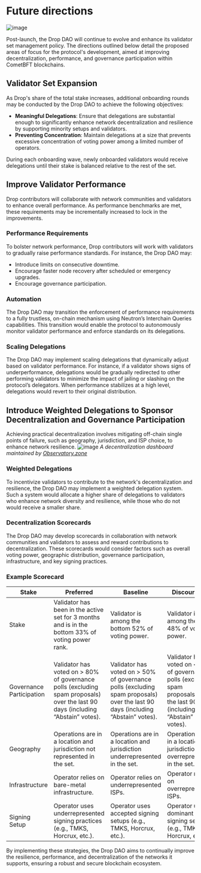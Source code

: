 # Future directions

![image](https://github.com/hadronlabs-org/drop-docs/assets/103267218/f3478368-903f-4c63-a26e-780b9dd6ac3d)


Post-launch, the Drop DAO will continue to evolve and enhance its validator set management policy. The directions outlined below detail the proposed areas of focus for the protocol's development, aimed at improving decentralization, performance, and governance participation within CometBFT blockchains.

## Validator Set Expansion

As Drop's share of the total stake increases, additional onboarding rounds may be conducted by the Drop DAO to achieve the following objectives:

- **Meaningful Delegations**: Ensure that delegations are substantial enough to significantly enhance network decentralization and resilience by supporting minority setups and validators.
- **Preventing Concentration**: Maintain delegations at a size that prevents excessive concentration of voting power among a limited number of operators.

During each onboarding wave, newly onboarded validators would receive delegations until their stake is balanced relative to the rest of the set.

## Improve Validator Performance

Drop contributors will collaborate with network communities and validators to enhance overall performance. As performance benchmarks are met, these requirements may be incrementally increased to lock in the improvements.

### Performance Requirements

To bolster network performance, Drop contributors will work with validators to gradually raise performance standards. For instance, the Drop DAO may:

- Introduce limits on consecutive downtime.
- Encourage faster node recovery after scheduled or emergency upgrades.
- Encourage governance participation.

### Automation

The Drop DAO may transition the enforcement of performance requirements to a fully trustless, on-chain mechanism using Neutron’s Interchain Queries capabilities. This transition would enable the protocol to autonomously monitor validator performance and enforce standards on its delegations.

### Scaling Delegations

The Drop DAO may implement scaling delegations that dynamically adjust based on validator performance. For instance, if a validator shows signs of underperformance, delegations would be gradually redirected to other performing validators to minimize the impact of jailing or slashing on the protocol’s delegators. When performance stabilizes at a high level, delegations would revert to their original distribution.

## Introduce Weighted Delegations to Sponsor Decentralization and Governance Participation

Achieving practical decentralization involves mitigating off-chain single points of failure, such as geography, jurisdiction, and ISP choice, to enhance network resilience.
![image](https://github.com/hadronlabs-org/drop-docs/assets/103267218/e023ff31-0569-41cf-9387-01efe886cf45)
*A decentralization dashboard maintained by [Observatory.zone](http://Observatory.zone)*


### Weighted Delegations

To incentivize validators to contribute to the network's decentralization and resilience, the Drop DAO may implement a weighted delegation system. Such a system would allocate a higher share of delegations to validators who enhance network diversity and resilience, while those who do not would receive a smaller share.

### Decentralization Scorecards

The Drop DAO may develop scorecards in collaboration with network communities and validators to assess and reward contributions to decentralization. These scorecards would consider factors such as overall voting power, geographic distribution, governance participation, infrastructure, and key signing practices.

### Example Scorecard

| Stake | Preferred | Baseline | Discouraged |
| --- | --- | --- | --- |
| Stake | Validator has been in the active set for 3 months and is in the bottom 33% of voting power rank. | Validator is among the bottom 52% of voting power. | Validator is among the top 48% of voting power. |
| Governance Participation | Validator has voted on > 80% of governance polls (excluding spam proposals) over the last 90 days (including “Abstain” votes). | Validator has voted on > 50% of governance polls (excluding spam proposals) over the last 90 days (including “Abstain” votes). | Validator has voted on < 50% of governance polls (excluding spam proposals) over the last 90 days (including “Abstain” votes). |
| Geography | Operations are in a location and jurisdiction not represented in the set. | Operations are in a location and jurisdiction underrepresented in the set. | Operations are in a location and jurisdiction overrepresented in the set. |
| Infrastructure | Operator relies on bare-metal infrastructure. | Operator relies on underrepresented ISPs. | Operator relies on overrepresented ISPs. |
| Signing Setup | Operator uses underrepresented signing practices (e.g., TMKS, Horcrux, etc.). | Operator uses accepted signing setups (e.g., TMKS, Horcrux, etc.). | Operator uses dominant signing setups (e.g., TMKS, Horcrux, etc.). |

By implementing these strategies, the Drop DAO aims to continually improve the resilience, performance, and decentralization of the networks it supports, ensuring a robust and secure blockchain ecosystem.
